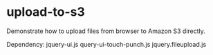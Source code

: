 # upload-to-s3
Demonstrate how to upload files from browser to Amazon S3 directly.

Dependency:
jquery-ui.js
query-ui-touch-punch.js
jquery.fileupload.js
